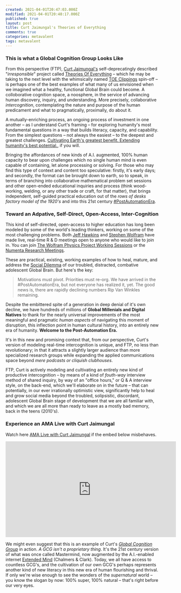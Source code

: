 ```yaml
---
created: 2021-04-01T20:47:03.000Z
modified: 2021-04-01T20:48:17.000Z
published: true
layout: post
title: Curt Jaimungal's Theories of Everything
comments: true
categories: metavalent
tags: metavalent
---
```

### This is what a Global Cognition Group Looks Like

From this perspective (FTP), [Curt Jaimungal's](https://www.patreon.com/curtjaimungal) self-deprecatingly described "_irresponsible_" project called [Theories Of Everything](https://www.youtube.com/c/TheoriesofEverything/featured) &ndash; which he may be taking to the next level with the whimsically named [TOE Clippings](https://www.youtube.com/channel/UCdITf9DoFmndXy7nXWIoa7g/featured) spin-off &ndash; is perhaps one of the best examples of what many of us envisioned when we imagined what a healthy, functional Global Brain could become. A colloborative cognition space, a noosphere, in the service of advancing human discovery, inquiry, and understanding. More precisely, collaborative _intercognition_, contemplating the nature and purpose of the human predicament and what to pragmatically, proximally, do about it.

A mutually-enriching process, an ongoing process of investment in one another &ndash; as I understand Curt's framing &ndash; for exploring humanity's most fundamental questions in a way that builds literacy, capacity, and capability. From the simplest questions &ndash; not always the easiest &ndash; to the deepest and greatest challenges. [Cultivating Earth's greatest benefit. Extending humanity's best potential.](https://GlobalCognitionGroup.com), if you will.

Bringing the affordances of new kinds of A.I. augmented, 100% human capacity to bear upon challenges which no single human mind is even capable of containing, let alone processing or solving. For those who may find this type of context and content too speculative: firstly, it's early days; and secondly, the format can be brought down to earth, so to speak, in terms of branching into collaborative mathematical problem set sessions and other open-ended educational inquiries and process (think wood-working, welding, or any other trade or craft, for that matter), that brings independent, self-guided practical education out of the _rows of desks factory model of the 1920's_ and into this 21st century [#PostAutomationEra](https://twitter.com/search?q=%23PostAutomationEra&src=typed_query).

### Toward an Adpative, Self-Direct, Open-Access, Inter-Cognition

This kind of self-directed, open-access to higher education has long been modeled by some of the world's leading thinkers, working on some of the most challenging problems. Both [Jeff Hawkins]() and [Stephen Wolfram](https://www.facebook.com/wolframresearch/) have made live, real-time R & D meetings open to anyone who would like to join in. You can join [The Wolfram Physics Project Working Sessions](https://www.wolframphysics.org/livestreams/) or the [Numenta Research Meetings](https://www.facebook.com/OfficialNumenta/).

These are practical, existing, working examples of how to heal, mature, and address the [Social Dilemma](https://TheSocialDilemma.com) of our troubled, distracted, combative adolescent Global Brain. But here's the key:

> Motivations must pivot. Priorities must re-org. We have arrived in the #PostAutomationEra, but not everyone has realized it, yet. The good news is, there are rapidly declining numbers Rip Van Winkles remaining.

Despite the embittered spite of a generation in deep denial of it's own decline, we have hundreds of millions of **Global Millenials and Digital Natives** to thank for the nearly universal improvements of the most meaningful and pragmatic _human aspects_ of navigating this moment of disruption, this inflection point in human cultural history, into an entirely new era of humanity. **Welcome to the Post-Automation Era.**

It's in this new and promising context that, from our perspective, Curt's version of modeling real-time intercognition is unique, and FTP, no less than revolutionary; in that it attracts a slightly larger audience than more specialized research groups while expanding the applied communications space beyond _mere podcasts or cliquish clubhouses_. 

FTP, Curt is actively modeling and cultivating an entirely new kind of productive intercognition &ndash; by means of a kind of _fouth-way_ interview method of shared inquiry, by way of an "office hours," or Q & A interview style, on the back-end, which we'll elaborate on in the future &ndash; that can potentially, in our ever irrationally optimistic view, significantly help to heal and grow social media beyond the troubled, solipsistic, discordant, adolescent Global Brain stage of development that we are all familiar with, and which we are all more than ready to leave as a mostly bad memory, back in the teens (2010's).

### Experience an AMA Live with Curt Jaimungal

Watch here [AMA Live with Curt Jaimungal](https://youtu.be/N45kAuaVJ6s) if the embed below misbehaves.

<div class="embed-container"><iframe width="560" height="315" src="https://youtu.be/N45kAuaVJ6s" title="YouTube video player" frameborder="0" allow="accelerometer; autoplay; clipboard-write; encrypted-media; gyroscope; picture-in-picture" allowfullscreen></iframe></div>

We might even suggest that this is an example of Curt's _[Global Cognition Group](https://GlobalCognitionGroup.com/)_ in action. _A GCG isn't a proprietary thing_. It's the 21st century version of what was once called Mastermind, now augmented by the A.I.-enabled internet [Extended Mind](http://www.consc.net/papers/extended.html) (Chalmers & Clark). Today, we all have access to countless GCG's, and the cultivation of our own GCG's perhaps represents another kind of new literacy in this new era of human flourishing and thrival. If only we're wise enough to see the wonders of the _supernatural_ world &ndash; you know the slogan by now: 100% super, 100% natural &ndash; that's right before our very eyes.
